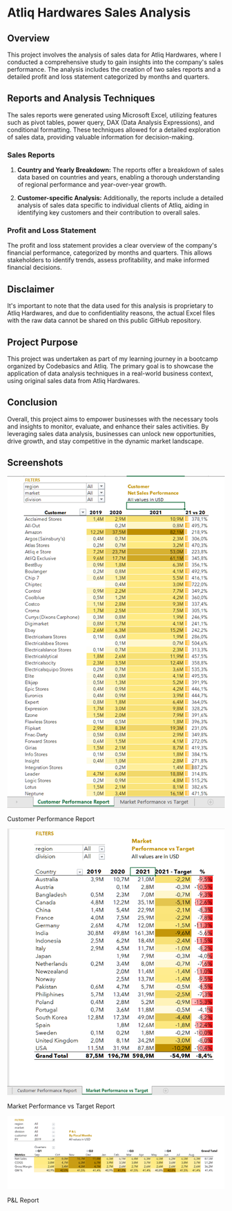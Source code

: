 # Atliq Hardwares Sales Analysis

## Overview

This project involves the analysis of sales data for Atliq Hardwares, where I conducted a comprehensive study to gain insights into the company's sales performance. The analysis includes the creation of two sales reports and a detailed profit and loss statement categorized by months and quarters.

## Reports and Analysis Techniques

The sales reports were generated using Microsoft Excel, utilizing features such as pivot tables, power query, DAX (Data Analysis Expressions), and conditional formatting. These techniques allowed for a detailed exploration of sales data, providing valuable information for decision-making.

### Sales Reports

1. **Country and Yearly Breakdown:** The reports offer a breakdown of sales data based on countries and years, enabling a thorough understanding of regional performance and year-over-year growth.

2. **Customer-specific Analysis:** Additionally, the reports include a detailed analysis of sales data specific to individual clients of Atliq, aiding in identifying key customers and their contribution to overall sales.

### Profit and Loss Statement

The profit and loss statement provides a clear overview of the company's financial performance, categorized by months and quarters. This allows stakeholders to identify trends, assess profitability, and make informed financial decisions.

## Disclaimer

It's important to note that the data used for this analysis is proprietary to Atliq Hardwares, and due to confidentiality reasons, the actual Excel files with the raw data cannot be shared on this public GitHub repository.

## Project Purpose

This project was undertaken as part of my learning journey in a bootcamp organized by Codebasics and Atliq. The primary goal is to showcase the application of data analysis techniques in a real-world business context, using original sales data from Atliq Hardwares.

## Conclusion

Overall, this project aims to empower businesses with the necessary tools and insights to monitor, evaluate, and enhance their sales activities. By leveraging sales data analysis, businesses can unlock new opportunities, drive growth, and stay competitive in the dynamic market landscape.

## Screenshots

![Customer Performance Report](Screenshot_1.png)

Customer Performance Report


![Market Performance vs Target Report](Screenshot_2.png)

Market Performance vs Target Report


![P&L Report](Screenshot_3.png)

P&L Report


